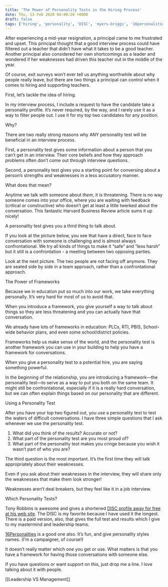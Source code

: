 ```yaml
---
title: 'The Power of Personality Tests in the Hiring Process'
date: Thu, 13 Feb 2020 04:00:28 +0000
draft: false
tags: ['hiring', 'personality', 'DISC', 'myers-briggs', '16personalities', 'hiring']
---
```


After experiencing a mid-year resignation, a principal came to me frustrated and upset. This principal thought that a good interview process could have filtered out a teacher that didn’t have what it takes to be a good teacher. Another principal also considered her own shortcomings as a leader and wondered if her weaknesses had driven this teacher out in the middle of the year.

Of course, exit surveys won’t ever tell us anything worthwhile about why people really leave, but there are two things a principal can control when it comes to hiring and supporting teachers.

First, let’s tackle the idea of hiring.

In my interview process, I include a request to have the candidate take a personality profile. It’s never required, by the way, and I rarely use it as a way to filter people out. I use it for my top two candidates for any position.

Why?

There are two really strong reasons why ANY personality test will be beneficial in an interview process.

First, a personality test gives some information about a person that you can’t get in an interview. Their core beliefs and how they approach problems often don’t come out through interview questions.

Second, a personality test gives you a starting point for conversing about a person’s strengths and weaknesses in a less accusatory manner.

What does that mean?

Anytime we talk with someone about _them_, it is threatening. There is no way someone comes into your office, where you are waiting with feedback (critical or constructive) who doesn’t get at least a little twerked about the conversation. This fantastic Harvard Business Review article sums it up nicely!

A personality test gives you a third thing to talk about.

If you look at the picture below, you see that have a direct, face to face conversation with someone is challenging and is almost always confrontational. We try all kinds of things to make it “safe” and “less harsh” but it still is a confrontation - a meeting between two opposing parties.

Look at the next picture. The two people are not facing off anymore. They are seated side by side in a team approach, rather than a confrontational approach.

The Power of Frameworks

Because we in education put so much into our work, we take everything personally. It’s very hard for most of us to avoid that.

When you introduce a framework, you give yourself a way to talk about things so they are less threatening and you can actually have that conversation.

We already have lots of frameworks in education: PLCs, RTI, PBIS, School-wide behavior plans, and even some school/district policies.

Frameworks help us make sense of the world, and the personality test is another framework you can use in your building to help you have a framework for conversations.

When you give a personality test to a potential hire, you are saying something powerful.

In the beginning of the relationship, you are introducing a framework—the personality test—to serve as a way to put you both on the same team. It might still be confrontational, especially if it is a really hard conversation, but we can often explain things based on our personality that are different.

Using a Personality Test

After you have your top two figured out, you use a personality test to test the waters of difficult conversations. I have three simple questions that I ask whenever we use the personality test.

1.  What did you think of the results? Accurate or not?
2.  What part of the personality test are you most proud of?
3.  What part of the personality test makes you cringe because you wish it wasn’t part of who you are?

The third question is the most important. It’s the first time they will talk appropriately about their weaknesses.

Even if you ask about their weaknesses in the interview, they will share only the weaknesses that make them look stronger!

Weaknesses aren’t deal breakers, but they feel like it in a job interview.

Which Personality Tests?

Tony Robbins is awesome and gives a shortened [DISC profile away for free at his web site](https://TonyRobbins.com/disc/). The DISC is my favorite because I have used it the longest. There is a paid version, also, that gives the full test and results which I give to my mastermind and leadership teams.

[16Personalities](https://www.16personalities.com/) is a good one also. It’s fun, and give personality styles names. (I’m a campaigner, of course!)

It doesn’t really matter which one you get or use. What matters is that you have a framework for having those conversations with someone else.

If you have questions or want support on this, just drop me a line. I love talking about it with people.

[[Leadership VS Management]]